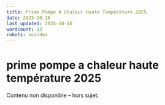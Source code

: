 ```yaml
---
title: Prime Pompe A Chaleur Haute Température 2025
date: 2025-10-10
last_updated: 2025-10-10
wordcount: 13
robots: noindex
---
```


# prime pompe a chaleur haute température 2025

Contenu non disponible – hors sujet.